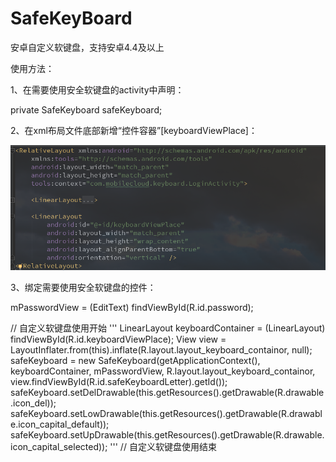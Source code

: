 # SafeKeyBoard
安卓自定义软键盘，支持安卓4.4及以上

使用方法：

1、在需要使用安全软键盘的activity中声明：

   private SafeKeyboard safeKeyboard;
   
2、在xml布局文件底部新增“控件容器”[keyboardViewPlace]：

![cmd-markdown-logo](https://github.com/luhaikong/SafeKeyBoard/blob/master/picture/xml%E6%A0%B7%E5%BC%8F.png)
        
3、绑定需要使用安全软键盘的控件：

  mPasswordView = (EditText) findViewById(R.id.password);
  
  // 自定义软键盘使用开始
  '''
  LinearLayout keyboardContainer = (LinearLayout) findViewById(R.id.keyboardViewPlace);
  View view = LayoutInflater.from(this).inflate(R.layout.layout_keyboard_containor, null);
  safeKeyboard = new SafeKeyboard(getApplicationContext(), keyboardContainer, mPasswordView,
          R.layout.layout_keyboard_containor, view.findViewById(R.id.safeKeyboardLetter).getId());
  safeKeyboard.setDelDrawable(this.getResources().getDrawable(R.drawable.icon_del));
  safeKeyboard.setLowDrawable(this.getResources().getDrawable(R.drawable.icon_capital_default));
  safeKeyboard.setUpDrawable(this.getResources().getDrawable(R.drawable.icon_capital_selected));
  '''
  // 自定义软键盘使用结束
